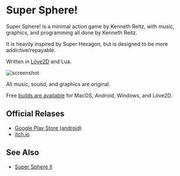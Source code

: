 # Super Sphere!

Super Sphere! is a minimal action game by Kenneth Reitz, with music, graphics, and programming all done by Kenneth Reitz. 

It is heavily inspired by Super Hexagon, but is designed to be more addictive/repayable.

Written in [Löve2D](http://love2d.org) and Lua. 

![screenshot](https://d3vv6lp55qjaqc.cloudfront.net/items/0x1b2M0e3t1y0N1G1k0H/Screen%20Shot%202017-07-18%20at%2012.12.40%20PM.png?X-CloudApp-Visitor-Id=82d24e4c359857588fbbc6efe953451c&v=3f728fa9)

All music, sound, and graphics are original. 

Free [builds are available](https://github.com/kennethreitz/super-sphere/releases) for MacOS, Android, Windows, and Löve2D.

## Official Relases

- [Google Play Store (android)](https://play.google.com/store/apps/details?id=org.kennethreitz.supersphere.android&hl=en)
- [itch.io](https://kennethreitz.itch.io/super-sphere)

## See Also

- [Super Sphere II](https://github.com/kennethreitz/super-sphere)
